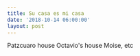```yaml
---
title: Su casa es mi casa
date: '2018-10-14 06:00:00'
layout: post
---
```


Patzcuaro house
Octavio's house
Moise, etc